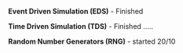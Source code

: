 **Event Driven Simulation (EDS)** - Finished

**Time Driven Simulation (TDS)** - Finished .....

**Random Number Generators (RNG)** - started 20/10
